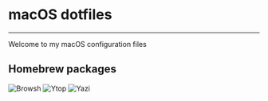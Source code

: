 # macOS dotfiles

---

Welcome to my macOS configuration files

## Homebrew packages

![Browsh](https://www.brow.sh/docs/installation/)
![Ytop](https://github.com/cjbassi/ytop?tab=readme-ov-file#homebrew)
![Yazi](https://yazi-rs.github.io/docs/installation/#homebrew)

